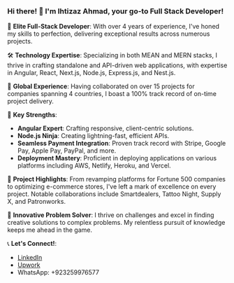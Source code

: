 ### Hi there! 👋 I'm Ihtizaz Ahmad, your go-to Full Stack Developer!

🌟 **Elite Full-Stack Developer**: With over 4 years of experience, I've honed my skills to perfection, delivering exceptional results across numerous projects.

🛠️ **Technology Expertise**: Specializing in both MEAN and MERN stacks, I thrive in crafting standalone and API-driven web applications, with expertise in Angular, React, Next.js, Node.js, Express.js, and Nest.js.

🚀 **Global Experience**: Having collaborated on over 15 projects for companies spanning 4 countries, I boast a 100% track record of on-time project delivery.

🔧 **Key Strengths**:
- **Angular Expert**: Crafting responsive, client-centric solutions.
- **Node.js Ninja**: Creating lightning-fast, efficient APIs.
- **Seamless Payment Integration**: Proven track record with Stripe, Google Pay, Apple Pay, PayPal, and more.
- **Deployment Mastery**: Proficient in deploying applications on various platforms including AWS, Netlify, Heroku, and Vercel.

💼 **Project Highlights**: From revamping platforms for Fortune 500 companies to optimizing e-commerce stores, I've left a mark of excellence on every project. Notable collaborations include Smartdealers, Tattoo Night, Supply X, and Patronworks.

🧠 **Innovative Problem Solver**: I thrive on challenges and excel in finding creative solutions to complex problems. My relentless pursuit of knowledge keeps me ahead in the game.

📞 **Let's Connect!**:
- [LinkedIn](https://www.linkedin.com/in/ihtizaz-ahmad-716385255/)
- [Upwork](https://www.upwork.com/freelancers/~012b370a900aedce04)
- WhatsApp: +923259976577

